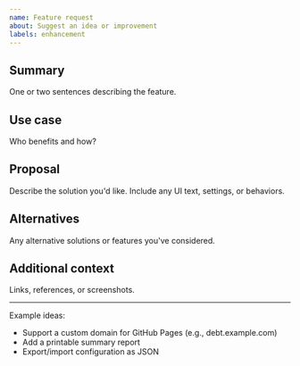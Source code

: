 ```yaml
---
name: Feature request
about: Suggest an idea or improvement
labels: enhancement
---
```


## Summary
One or two sentences describing the feature.

## Use case
Who benefits and how?

## Proposal
Describe the solution you'd like. Include any UI text, settings, or behaviors.

## Alternatives
Any alternative solutions or features you've considered.

## Additional context
Links, references, or screenshots.

---
Example ideas:
- Support a custom domain for GitHub Pages (e.g., debt.example.com)
- Add a printable summary report
- Export/import configuration as JSON
